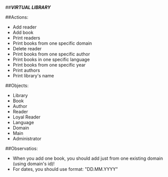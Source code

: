 ##**_VIRTUAL LIBRARY_**

##Actions:
* Add reader
* Add book
* Print readers
* Print books from one specific domain
* Delete reader
* Print books from one specific author
* Print books in one specific language
* Print books from one specific year
* Print authors
* Print library's name

##Objects:
* Library
* Book
* Author
* Reader
* Loyal Reader
* Language
* Domain
* Main
* Administrator

##Observatios:
- When you add one book, you should add just from one existing domain (using domain's id)!
- For dates, you should use format: "DD.MM.YYYY"